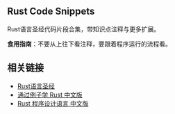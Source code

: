 

## Rust Code Snippets

Rust语言圣经代码片段合集，带知识点注释与更多扩展。



**食用指南**：不要从上往下看注释，要跟着程序运行的流程看。



## 相关链接
- [Rust语言圣经](https://course.rs/)
- [通过例子学 Rust 中文版](https://rustwiki.org/zh-CN/rust-by-example/)
- [Rust 程序设计语言 中文版](https://rustwiki.org/zh-CN/book/)